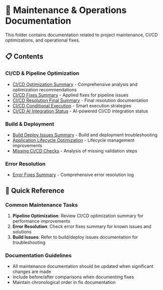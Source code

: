 # 🔧 Maintenance & Operations Documentation

This folder contains documentation related to project maintenance, CI/CD optimizations, and operational fixes.

## 📋 Contents

### CI/CD & Pipeline Optimization

- [CI/CD Optimization Summary](./CI_CD_OPTIMIZATION_SUMMARY.md) - Comprehensive analysis and optimization recommendations
- [CI/CD Fixes Summary](./CI_CD_FIXES_SUMMARY.md) - Applied fixes for pipeline issues
- [CI/CD Resolution Final Summary](./CI_CD_RESOLUTION_FINAL_SUMMARY.md) - Final resolution documentation
- [CI/CD Conditional Execution](./CI_CD_CONDITIONAL_EXECUTION.md) - Smart execution strategies
- [CI/CD AI Integration Status](./CI_CD_AI_INTEGRATION_STATUS.md) - AI-powered CI/CD integration status

### Build & Deployment

- [Build Deploy Issues Summary](./BUILD_DEPLOY_ISSUES_SUMMARY.md) - Build and deployment troubleshooting
- [Application Lifecycle Optimization](./APPLICATION_LIFECYCLE_OPTIMIZATION.md) - Lifecycle management improvements
- [Missing CI/CD Checks](./MISSING_CI_CD_CHECKS.md) - Analysis of missing validation steps

### Error Resolution

- [Error Fixes Summary](./ERROR_FIXES_SUMMARY.md) - Comprehensive error resolution log

## 🎯 Quick Reference

### Common Maintenance Tasks

1. **Pipeline Optimization**: Review CI/CD optimization summary for performance improvements
2. **Error Resolution**: Check error fixes summary for known issues and solutions
3. **Build Issues**: Refer to build/deploy issues documentation for troubleshooting

### Documentation Guidelines

- All maintenance documentation should be updated when significant changes are made
- Include before/after comparisons when documenting fixes
- Maintain chronological order in fix documentation

